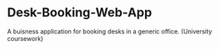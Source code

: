 # Desk-Booking-Web-App
A buisness application for booking desks in a generic office. (University coursework)

